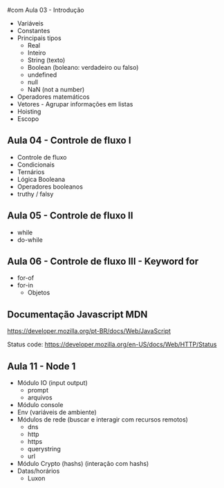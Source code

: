#com Aula 03 - Introdução

- Variáveis
- Constantes
- Principais tipos
  - Real
  - Inteiro
  - String (texto)
  - Boolean (boleano: verdadeiro ou falso)
  - undefined
  - null
  - NaN (not a number)
- Operadores matemáticos
- Vetores - Agrupar informações em listas
- Hoisting
- Escopo

## Aula 04 - Controle de fluxo I

- Controle de fluxo
- Condicionais
- Ternários
- Lógica Booleana
- Operadores booleanos
- truthy / falsy

## Aula 05 - Controle de fluxo II

- while
- do-while

## Aula 06 - Controle de fluxo III - Keyword for

- for-of
- for-in
  - Objetos

## Documentação Javascript MDN

<https://developer.mozilla.org/pt-BR/docs/Web/JavaScript>

Status code:
  <https://developer.mozilla.org/en-US/docs/Web/HTTP/Status>

## Aula 11 - Node 1

- Módulo IO (input output)
  - prompt
  - arquivos
- Módulo console
- Env (variáveis de ambiente)
- Módulos de rede (buscar e interagir com recursos remotos)
  - dns
  - http
  - https
  - querystring
  - url
- Módulo Crypto (hashs) (interação com hashs)
- Datas/horários
  - Luxon